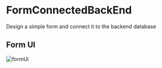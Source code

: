 # FormConnectedBackEnd
 Design a simple form and connect it to the backend database 


## Form UI
![formUi](https://user-images.githubusercontent.com/90702705/235292493-02bed4d6-d59f-45a0-a0a8-c0e7dad19e8f.png)
